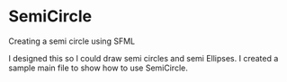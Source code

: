 # SemiCircle
Creating a semi circle using SFML

I designed this so I could draw semi circles and semi Ellipses.
I created a sample main file to show how to use SemiCircle.
